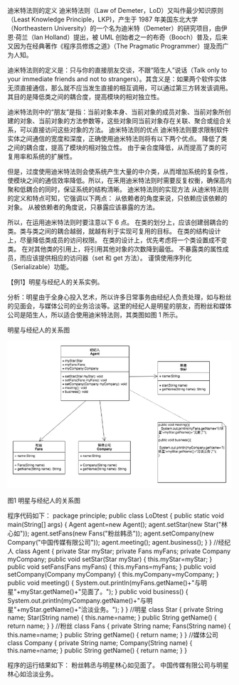 迪米特法则的定义
迪米特法则（Law of Demeter，LoD）又叫作最少知识原则（Least Knowledge Principle，LKP)，产生于 1987 年美国东北大学（Northeastern University）的一个名为迪米特（Demeter）的研究项目，由伊恩·荷兰（Ian Holland）提出，被 UML 创始者之一的布奇（Booch）普及，后来又因为在经典著作《程序员修炼之道》（The Pragmatic Programmer）提及而广为人知。

迪米特法则的定义是：只与你的直接朋友交谈，不跟“陌生人”说话（Talk only to your immediate friends and not to strangers）。其含义是：如果两个软件实体无须直接通信，那么就不应当发生直接的相互调用，可以通过第三方转发该调用。其目的是降低类之间的耦合度，提高模块的相对独立性。

迪米特法则中的“朋友”是指：当前对象本身、当前对象的成员对象、当前对象所创建的对象、当前对象的方法参数等，这些对象同当前对象存在关联、聚合或组合关系，可以直接访问这些对象的方法。
迪米特法则的优点
迪米特法则要求限制软件实体之间通信的宽度和深度，正确使用迪米特法则将有以下两个优点。
降低了类之间的耦合度，提高了模块的相对独立性。
由于亲合度降低，从而提高了类的可复用率和系统的扩展性。

但是，过度使用迪米特法则会使系统产生大量的中介类，从而增加系统的复杂性，使模块之间的通信效率降低。所以，在釆用迪米特法则时需要反复权衡，确保高内聚和低耦合的同时，保证系统的结构清晰。
迪米特法则的实现方法
从迪米特法则的定义和特点可知，它强调以下两点：
从依赖者的角度来说，只依赖应该依赖的对象。
从被依赖者的角度说，只暴露应该暴露的方法。

所以，在运用迪米特法则时要注意以下 6 点。
在类的划分上，应该创建弱耦合的类。类与类之间的耦合越弱，就越有利于实现可复用的目标。
在类的结构设计上，尽量降低类成员的访问权限。
在类的设计上，优先考虑将一个类设置成不变类。
在对其他类的引用上，将引用其他对象的次数降到最低。
不暴露类的属性成员，而应该提供相应的访问器（set 和 get 方法）。
谨慎使用序列化（Serializable）功能。

【例1】明星与经纪人的关系实例。

分析：明星由于全身心投入艺术，所以许多日常事务由经纪人负责处理，如与粉丝的见面会，与媒体公司的业务洽淡等。这里的经纪人是明星的朋友，而粉丝和媒体公司是陌生人，所以适合使用迪米特法则，其类图如图 1 所示。

明星与经纪人的关系图

![avator](明星与经纪人的关系图.png)

图1 明星与经纪人的关系图

程序代码如下：
package principle;
public class LoDtest
{
    public static void main(String[] args)
    {
        Agent agent=new Agent();
        agent.setStar(new Star("林心如"));
        agent.setFans(new Fans("粉丝韩丞"));
        agent.setCompany(new Company("中国传媒有限公司"));
        agent.meeting();
        agent.business();
    }
}
//经纪人
class Agent
{
    private Star myStar;
    private Fans myFans;
    private Company myCompany;
    public void setStar(Star myStar)
    {
        this.myStar=myStar;
    }
    public void setFans(Fans myFans)
    {
        this.myFans=myFans;
    }
    public void setCompany(Company myCompany)
    {
        this.myCompany=myCompany;
    }
    public void meeting()
    {
        System.out.println(myFans.getName()+"与明星"+myStar.getName()+"见面了。");
    }
    public void business()
    {
        System.out.println(myCompany.getName()+"与明星"+myStar.getName()+"洽淡业务。");
    }
}
//明星
class Star
{
    private String name;
    Star(String name)
    {
        this.name=name;
    }
    public String getName()
    {
        return name;
    }
}
//粉丝
class Fans
{
    private String name;
    Fans(String name)
    {
        this.name=name;
    }
    public String getName()
    {
        return name;
    }
}
//媒体公司
class Company
{
    private String name;
    Company(String name)
    {
        this.name=name;
    }
    public String getName()
    {
        return name;
    }
}

程序的运行结果如下：
粉丝韩丞与明星林心如见面了。
中国传媒有限公司与明星林心如洽淡业务。
